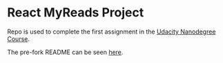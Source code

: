 # React MyReads Project

Repo is used to complete the first assignment in the
[Udacity Nanodegree Course]().

The pre-fork README can be seen
[here](README-ori.md).
